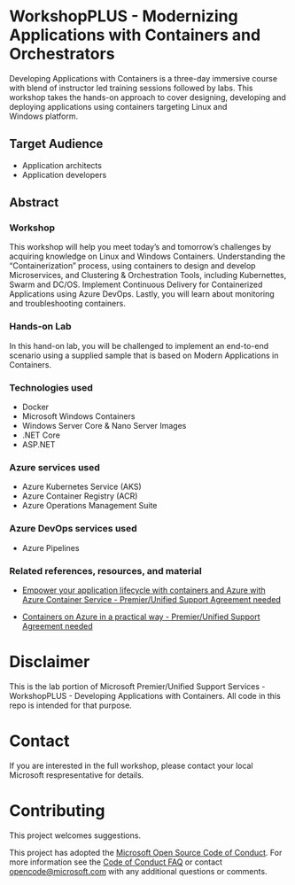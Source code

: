 
# WorkshopPLUS - Modernizing Applications with Containers and Orchestrators
Developing Applications with Containers is a three-day immersive course with blend of instructor led training sessions followed by labs. This workshop takes the hands-on approach to cover designing, developing and deploying applications using containers targeting Linux and Windows platform. 

## Target Audience

- Application architects
- Application developers

## Abstract

### Workshop

This workshop will help you meet today’s and tomorrow’s challenges by acquiring knowledge on Linux and Windows Containers. Understanding the “Containerization” process, using containers to design and develop Microservices, and Clustering & Orchestration Tools, including Kubernettes, Swarm and DC/OS. Implement Continuous Delivery for Containerized Applications using Azure DevOps. Lastly, you will learn about monitoring and troubleshooting containers. 

### Hands-on Lab

In this hand-on lab, you will be challenged to implement an end-to-end scenario using a supplied sample that is based on Modern Applications in Containers. 

### Technologies used

- Docker
- Microsoft Windows Containers 
- Windows Server Core & Nano Server Images
- .NET Core
- ASP.NET

### Azure services used

- Azure Kubernetes Service (AKS)
- Azure Container Registry (ACR)
- Azure Operations Management Suite

### Azure DevOps services used

- Azure Pipelines

### Related references, resources, and material

- [Empower your application lifecycle with containers and Azure with Azure Container Service - Premier/Unified Support Agreement needed](https://mslearningcampus.com/CourseAssignment/348161?returnUrl=https%3A%2F%2Fmslearningcampus.com%2FCourse%2FBrowseOnDemand%3FtagId%3D108%23%257B%2522pageIndex%2522%253A0%252C%2522pageSize%2522%253A20%252C%2522filter%2522%253A%2522containers%2522%252C%2522matchType%2522%253A%25220%2522%252C%2522clubIds%2522%253A%255B572%252C572%252C578%252C615%255D%252C%2522tagInputIds%2522%253A%255B%2522group14tag108%2522%252C%2522group4tag16%2522%255D%252C%2522tagsJson%2522%253A%2522%255B%257B%255C%2522Id%255C%2522%253A108%252C%255C%2522Name%255C%2522%253A%255C%2522Step-by-Step%2520Labs%255C%2522%257D%252C%257B%255C%2522Id%255C%2522%253A16%252C%255C%2522Name%255C%2522%253A%255C%2522Azure%255C%2522%257D%255D%2522%252C%2522bookmarks%2522%253Anull%257D&returnLinkText=Course%20Catalog)

- [Containers on Azure in a practical way - Premier/Unified Support Agreement needed](https://mslearningcampus.com/CourseAssignment/348163?returnUrl=https%3A%2F%2Fmslearningcampus.com%2FCourse%2FBrowseOnDemand%3FtagId%3D108%23%257B%2522pageIndex%2522%253A0%252C%2522pageSize%2522%253A20%252C%2522filter%2522%253A%2522containers%2522%252C%2522matchType%2522%253A%25220%2522%252C%2522clubIds%2522%253A%255B572%252C578%252C615%255D%252C%2522tagInputIds%2522%253A%255B%2522group14tag108%2522%252C%2522group4tag16%2522%255D%252C%2522tagsJson%2522%253A%2522%255B%257B%255C%2522Id%255C%2522%253A108%252C%255C%2522Name%255C%2522%253A%255C%2522Step-by-Step%2520Labs%255C%2522%257D%252C%257B%255C%2522Id%255C%2522%253A16%252C%255C%2522Name%255C%2522%253A%255C%2522Azure%255C%2522%257D%255D%2522%252C%2522bookmarks%2522%253Anull%257D&returnLinkText=Course%20Catalog)

# Disclaimer

This is the lab portion of Microsoft Premier/Unified Support Services - WorkshopPLUS - Developing Applications with Containers. All code in this repo is intended for that purpose.

# Contact 

If you are interested in the full workshop, please contact your local Microsoft respresentative for details.

# Contributing

This project welcomes suggestions.  

This project has adopted the [Microsoft Open Source Code of Conduct](https://opensource.microsoft.com/codeofconduct/).
For more information see the [Code of Conduct FAQ](https://opensource.microsoft.com/codeofconduct/faq/) or
contact [opencode@microsoft.com](mailto:opencode@microsoft.com) with any additional questions or comments.
